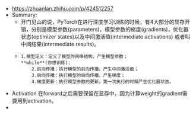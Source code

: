 - https://zhuanlan.zhihu.com/p/424512257
- Summary:
	- 开门见山的说，PyTorch在进行深度学习训练的时候，有4大部分的显存开销，分别是模型参数(parameters)，模型参数的梯度(gradients)，优化器状态(optimizer states)以及中间激活值(intermediate activations) 或者叫中间结果(intermediate results)。
	- ```
	  1.模型定义：定义了模型的网络结构，产生模型参数；
	  **while**(你想训练):
	      2.前向传播：执行模型的前向传播，产生中间激活值；
	      3.后向传播：执行模型的后向传播，产生梯度；
	      4.梯度更新：执行模型参数的更新，第一次执行的时候产生优化器状态。
	  ```
- Activation 在forward之后需要保留在显存中，因为计算weight的gradient需要用到activation。
-